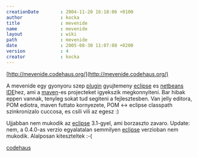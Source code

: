 ```yaml
---
creationDate        : 2004-11-20 16:18:06 +0100 
author              : kocka 
title               : mevenide 
name                : mevenide 
layout              : wiki 
path                : mevenide 
date                : 2005-08-30 11:07:08 +0200 
version             : 4 
creator             : kocka 
---
```

[http://mevenide.codehaus.org/](http://mevenide.codehaus.org/)

A mevenide egy gyonyoru szep [plugin](plugin.html) gyujtemeny [eclipse](Eclipse.html) es [netbeans](Netbeans.html) [IDE](IDE.html)hez, ami a [maven](maven.html)-es projecteket igyekszik megkonnyiteni. Bar hibak eppen vannak, tenyleg sokat tud segiteni a fejlesztesben. Van jelly editora, POM ediotra, maven futtato kornyezete, POM <-> eclipse classpath szinkronizalo cuccosa, es csili vili az egesz :)

Ujjabban nem mukodik az [eclipse](Eclipse.html) 3.1-gyel, ami borzaszto zavaro. Update: nem, a 0.4.0-as verzio egyalatalan semmilyen [eclipse](Eclipse.html) verzioban nem mukodik. Alalposan kiteszteltek :-(

[codehaus](codehaus.html)
